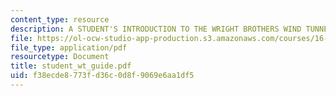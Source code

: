 ```yaml
---
content_type: resource
description: A STUDENT'S INTRODUCTION TO THE WRIGHT BROTHERS WIND TUNNEL
file: https://ol-ocw-studio-app-production.s3.amazonaws.com/courses/16-621-experimental-projects-i-spring-2003/f38ecde8773fd36c0d8f9069e6aa1df5_student_wt_guide.pdf
file_type: application/pdf
resourcetype: Document
title: student_wt_guide.pdf
uid: f38ecde8-773f-d36c-0d8f-9069e6aa1df5
---
```

